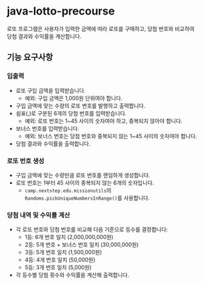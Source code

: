 # java-lotto-precourse

로또 프로그램은 사용자가 입력한 금액에 따라 로또를 구매하고, 당첨 번호와 비교하여 당첨 결과와 수익률을 계산합니다.

## 기능 요구사항

### 입출력
* 로또 구입 금액을 입력받습니다.
    + 예외: 구입 금액은 1,000원 단위여야 합니다.
* 구입 금액에 맞는 수량의 로또 번호를 발행하고 출력합니다.
* 쉼표(,)로 구분된 6개의 당첨 번호를 입력받습니다.
    + 예외: 로또 번호는 1~45 사이의 숫자여야 하고, 중복되지 않아야 합니다.
* 보너스 번호를 입력받습니다.
    + 예외: 보너스 번호는 당첨 번호와 중복되지 않는 1~45 사이의 숫자여야 합니다.
* 당첨 결과와 수익률을 출력합니다.

### 로또 번호 생성
* 구입 금액에 맞는 수량만큼 로또 번호를 랜덤하게 생성합니다.
* 로또 번호는 1부터 45 사이의 중복되지 않는 6개의 숫자입니다.
    + `camp.nextstep.edu.missionutils`의 `Randoms.pickUniqueNumbersInRange()`를 사용합니다.

### 당첨 내역 및 수익률 계산
* 각 로또 번호와 당첨 번호를 비교해 다음 기준으로 등수를 결정합니다:
    - 1등: 6개 번호 일치 (2,000,000,000원)
    - 2등: 5개 번호 + 보너스 번호 일치 (30,000,000원)
    - 3등: 5개 번호 일치 (1,500,000원)
    - 4등: 4개 번호 일치 (50,000원)
    - 5등: 3개 번호 일치 (5,000원)
* 각 등수별 당첨 횟수와 수익률을 계산해 출력합니다.